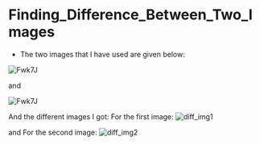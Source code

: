 # Finding_Difference_Between_Two_Images


* The two images that I have used are given below:

![Fwk7J](https://user-images.githubusercontent.com/81233167/115963015-8cded780-a53b-11eb-8ddb-479c88f00bf5.jpg)

and

![Fwk7J](https://user-images.githubusercontent.com/81233167/115962732-61a7b880-a53a-11eb-9d89-52a69657049d.png)

And the different images I got:
For the first image:
![diff_img1](https://user-images.githubusercontent.com/81233167/115962765-7e43f080-a53a-11eb-99f3-64a8a16669c8.png)

and
For the second image:
![diff_img2](https://user-images.githubusercontent.com/81233167/115962767-7f751d80-a53a-11eb-89d3-1d7da36e2793.png)


